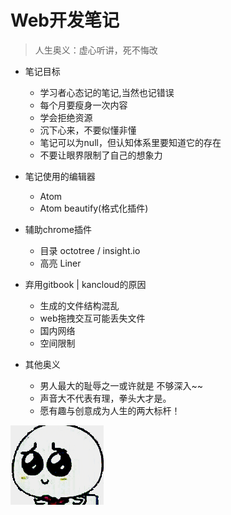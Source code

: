 # Web开发笔记

> 人生奥义：虚心听讲，死不悔改

- 笔记目标

  - 学习者心态记的笔记,当然也记错误
  - 每个月要瘦身一次内容
  - 学会拒绝资源
  - 沉下心来，不要似懂非懂
  - 笔记可以为null，但认知体系里要知道它的存在
  - 不要让眼界限制了自己的想象力

- 笔记使用的编辑器

  - Atom
  - Atom beautify(格式化插件)

- 辅助chrome插件

  - 目录 octotree / insight.io
  - 高亮 Liner

- 弃用gitbook | kancloud的原因

  - 生成的文件结构混乱
  - web拖拽交互可能丢失文件
  - 国内网络
  - 空间限制

- 其他奥义

  - 男人最大的耻辱之一或许就是 不够深入~~
  - 声音大不代表有理，拳头大才是。
  - 愿有趣与创意成为人生的两大标杆！

![](/assets/img/index/xiong.gif)
